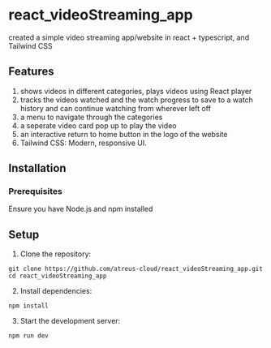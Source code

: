 # react_videoStreaming_app

created a simple video streaming app/website in react + typescript, and Tailwind CSS

## Features
1) shows videos in different categories, plays videos using React player
2) tracks the videos watched and the watch progress to save to a watch history and can continue watching from wherever left off
3) a menu to navigate through the categories
4) a seperate video card pop up to play the video
5) an interactive return to home button in the logo of the website
6) Tailwind CSS: Modern, responsive UI.

## Installation

### Prerequisites

Ensure you have Node.js and npm installed

## Setup

1) Clone the repository:
```
git clone https://github.com/atreus-cloud/react_videoStreaming_app.git
cd react_videoStreaming_app
```
2) Install dependencies:
```
npm install   
```
3) Start the development server:
```
npm run dev   
```
